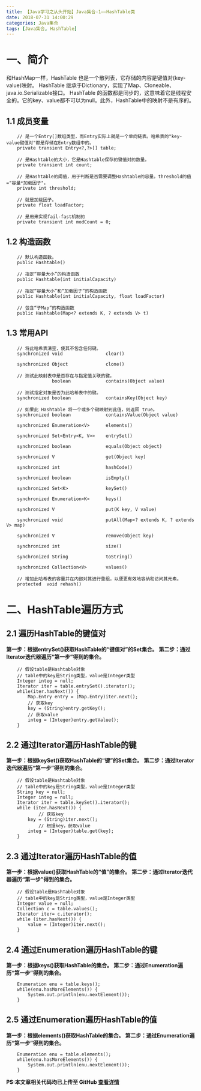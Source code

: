 ```yaml
---
title: 【Java学习之从头开始】Java集合-1——HashTable类
date: 2018-07-31 14:00:29
categories: Java集合
tags: [Java集合, HashTable]
---
```


# 一、简介
和HashMap一样，HashTable 也是一个散列表，它存储的内容是键值对(key-value)映射。
HashTable 继承于Dictionary，实现了Map、Cloneable、java.io.Serializable接口。
HashTable 的函数都是同步的，这意味着它是线程安全的。它的key、value都不可以为null。此外，HashTable中的映射不是有序的。
<!-- more -->

## 1.1 成员变量

```
    // 是一个Entry[]数组类型，而Entry实际上就是一个单向链表。哈希表的"key-value键值对"都是存储在Entry数组中的。 
    private transient Entry<?,?>[] table;

    // 是Hashtable的大小，它是Hashtable保存的键值对的数量。 
    private transient int count;

    // 是Hashtable的阈值，用于判断是否需要调整Hashtable的容量。threshold的值="容量*加载因子"。
    private int threshold;
    
    // 就是加载因子。 
    private float loadFactor;

    // 是用来实现fail-fast机制的
    private transient int modCount = 0;
```

## 1.2 构造函数

```
    // 默认构造函数。
    public Hashtable() 
    
    // 指定“容量大小”的构造函数
    public Hashtable(int initialCapacity) 
    
    // 指定“容量大小”和“加载因子”的构造函数
    public Hashtable(int initialCapacity, float loadFactor) 
    
    // 包含“子Map”的构造函数
    public Hashtable(Map<? extends K, ? extends V> t)
```

## 1.3 常用API

```
    // 将此哈希表清空，使其不包含任何键。 
    synchronized void                clear()
    
    synchronized Object              clone()
    
    // 测试此映射表中是否存在与指定值关联的键。 
                 boolean             contains(Object value)
                 
    // 测试指定对象是否为此哈希表中的键。 
    synchronized boolean             containsKey(Object key)
    
    // 如果此 Hashtable 将一个或多个键映射到此值，则返回 true。 
    synchronized boolean             containsValue(Object value)
    
    synchronized Enumeration<V>      elements()
    
    synchronized Set<Entry<K, V>>    entrySet()
    
    synchronized boolean             equals(Object object)
    
    synchronized V                   get(Object key)
    
    synchronized int                 hashCode()
    
    synchronized boolean             isEmpty()
    
    synchronized Set<K>              keySet()
    
    synchronized Enumeration<K>      keys()
    
    synchronized V                   put(K key, V value)
    
    synchronized void                putAll(Map<? extends K, ? extends V> map)
    
    synchronized V                   remove(Object key)
    
    synchronized int                 size()
    
    synchronized String              toString()
    
    synchronized Collection<V>       values()
    
    // 增加此哈希表的容量并在内部对其进行重组，以便更有效地容纳和访问其元素。 
    protected  void rehash() 
```

# 二、HashTable遍历方式

## 2.1 遍历HashTable的键值对
<b>第一步：根据entrySet()获取HashTable的“键值对”的Set集合。</b>
<b>第二步：通过Iterator迭代器遍历“第一步”得到的集合。</b>

```
    // 假设table是Hashtable对象
    // table中的key是String类型，value是Integer类型
    Integer integ = null;
    Iterator iter = table.entrySet().iterator();
    while(iter.hasNext()) {
        Map.Entry entry = (Map.Entry)iter.next();
        // 获取key
        key = (String)entry.getKey();
        // 获取value
        integ = (Integer)entry.getValue();
    }
```

## 2.2 通过Iterator遍历HashTable的键
<b>第一步：根据keySet()获取HashTable的“键”的Set集合。</b>
<b>第二步：通过Iterator迭代器遍历“第一步”得到的集合。</b>

```
    // 假设table是Hashtable对象
    // table中的key是String类型，value是Integer类型
    String key = null;
    Integer integ = null;
    Iterator iter = table.keySet().iterator();
    while (iter.hasNext()) {
            // 获取key
        key = (String)iter.next();
            // 根据key，获取value
        integ = (Integer)table.get(key);
    }
```
 
## 2.3 通过Iterator遍历HashTable的值
<b>第一步：根据value()获取HashTable的“值”的集合。</b>
<b>第二步：通过Iterator迭代器遍历“第一步”得到的集合。</b>

```
    // 假设table是HashTable对象
    // table中的key是String类型，value是Integer类型
    Integer value = null;
    Collection c = table.values();
    Iterator iter= c.iterator();
    while (iter.hasNext()) {
        value = (Integer)iter.next();
    }
```
 
## 2.4 通过Enumeration遍历HashTable的键
<b>第一步：根据keys()获取HashTable的集合。</b>
<b>第二步：通过Enumeration遍历“第一步”得到的集合。</b>

```
    Enumeration enu = table.keys();
    while(enu.hasMoreElements()) {
        System.out.println(enu.nextElement());
    } 
```
 
## 2.5 通过Enumeration遍历HashTable的值
<b>第一步：根据elements()获取HashTable的集合。</b>
<b>第二步：通过Enumeration遍历“第一步”得到的集合。</b>

```
    Enumeration enu = table.elements();
    while(enu.hasMoreElements()) {
        System.out.println(enu.nextElement());
    }
```

<b>PS:本文章相关代码均已上传至 GitHub <a href="https://github.com/weechang/java-zero" target="_blank">查看详情</a></b>